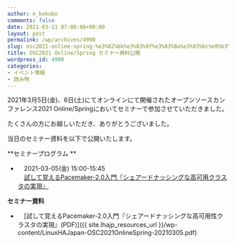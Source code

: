 ```yaml
---
author: n_kokubo
comments: false
date: 2021-03-11 07:00:00+00:00
layout: post
permalink: /wp/archives/4990
slug: osc2021-online-spring-%e3%82%bb%e3%83%9f%e3%83%8a%e3%83%bc%e8%b3%87%e6%96%99%e5%85%ac%e9%96%8b
title: OSC2021 Online/Spring セミナー資料公開
wordpress_id: 4990
categories:
- イベント情報
- 読み物
---
```





2021年3月5日(金)、6日(土)にてオンラインにて開催されたオープンソースカンファレンス2021 Online/Springにおいてセミナーで参加させていただきました。  
  
たくさんの方にお越しいただき、ありがとうございました。  
  
当日のセミナー資料を以下で公開いたします。







**セミナープログラム **







  * 　2021-03-05(金) 15:00-15:45  
　[試して覚えるPacemaker-2.0入門『シェアードナッシングな高可用クラスタの実現』](http://event.ospn.jp/osc2021-online-spring/session/295927)






**セミナー資料**







  * 　[試して覚えるPacemaker-2.0入門『シェアードナッシングな高可用性クラスタの実現』(PDF)]({{ site.lhajp_resources_url }}/wp-content/LinuxHAJapan-OSC2021OnlineSpring-20210305.pdf)






　









